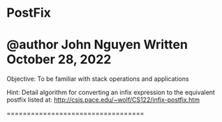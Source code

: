 # PostFix


   @author John Nguyen
   Written October 28, 2022
   =====================================
   Objective: 
   To be familiar with stack operations and applications
   
   Hint:
   Detail algorithm for converting an infix expression to 
   the equivalent postfix listed at: 
   http://csis.pace.edu/~wolf/CS122/infix-postfix.htm 

   ==================================
 
